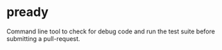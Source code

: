 # pready
Command line tool to check for debug code and run the test suite before submitting a pull-request.
